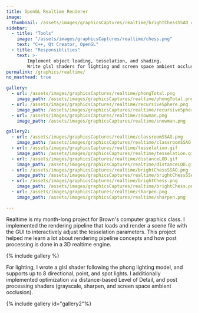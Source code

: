 ```yaml
---
title: OpenGL Realtime Renderer
image:
  thumbnail: /assets/images/graphicsCaptures/realtime/brightChessSSAO_cropped.png
sidebar:
  - title: "Tools"
    image: "/assets/images/graphicsCaptures/realtime/chess.png"
    text: "C++, Qt Creator, OpenGL"
  - title: "Responsiblities"
    text: >-
        Implement object loading, tesselation, and shading. 
        Write glsl shaders for lighting and screen space ambient occlusion.
permalink: /graphics/realtime/
no_masthead: true

gallery:
  - url: /assets/images/graphicsCaptures/realtime/phongTotal.png
    image_path: /assets/images/graphicsCaptures/realtime/phongTotal.png
  - url: /assets/images/graphicsCaptures/realtime/recursiveSphere.png
    image_path: /assets/images/graphicsCaptures/realtime/recursiveSphere.png
  - url: /assets/images/graphicsCaptures/realtime/snowman.png
    image_path: /assets/images/graphicsCaptures/realtime/snowman.png

gallery2:
  - url: /assets/images/graphicsCaptures/realtime/classroomSSAO.png
    image_path: /assets/images/graphicsCaptures/realtime/classroomSSAO.png
  - url: /assets/images/graphicsCaptures/realtime/tesselation.gif
    image_path: /assets/images/graphicsCaptures/realtime/tesselation.gif
  - url: /assets/images/graphicsCaptures/realtime/distanceLOD.gif
    image_path: /assets/images/graphicsCaptures/realtime/distanceLOD.gif
  - url: /assets/images/graphicsCaptures/realtime/brightChessSSAO.png
    image_path: /assets/images/graphicsCaptures/realtime/brightChessSSAO.png
  - url: /assets/images/graphicsCaptures/realtime/brightChess.png
    image_path: /assets/images/graphicsCaptures/realtime/brightChess.png
  - url: /assets/images/graphicsCaptures/realtime/sharpen.png
    image_path: /assets/images/graphicsCaptures/realtime/sharpen.png

---
```


Realtime is my month-long project for Brown's computer graphics class. 
I implemented the rendering pipeline that loads and render a scene file with the GUI to interactively adjust the tesselation
parameters.
This project helped me learn a lot about rendering pipeline concepts and how post processing is done in a 3D realtime engine.

{% include gallery %}

For lighting, I wrote a glsl shader following the phong lighting model, and supports up to 8 directional, point, and spot lights.
I additionally implemented optimization via distance-based Level of Detail, and post processing shaders (grayscale, sharpen, and screen space ambient occlusion).

{% include gallery id="gallery2"%}
